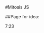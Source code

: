 #Mitosis JS

##Page for idea:
<a href="https://www.youtube.com/watch?v=jxGS3fKPKJA&index=6&list=PLRqwX-V7Uu6ZiZxtDDRCi6uhfTH4FilpH">
</a>


7:23